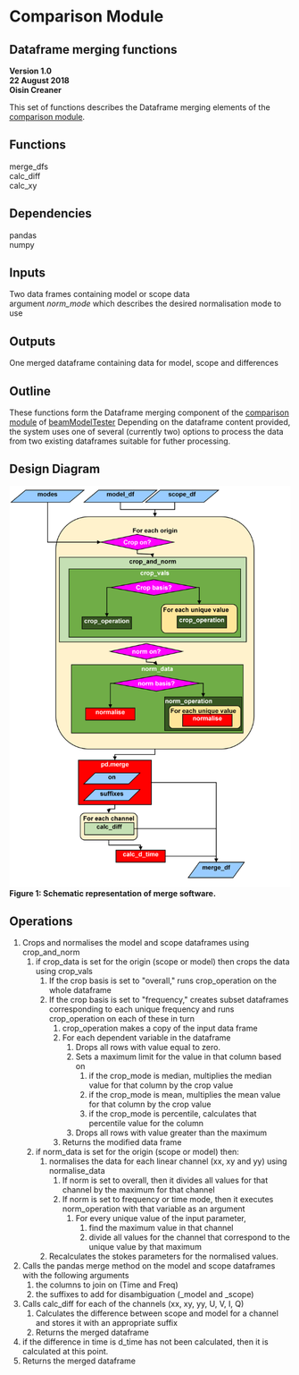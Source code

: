 # Comparison Module 
## Dataframe merging functions
**Version 1.0\
22 August 2018\
Oisin Creaner**

This set of functions describes the Dataframe merging elements of the [comparison module](/comparison_module/Comparison_Module.md).

## Functions
merge_dfs\
calc_diff\
calc_xy

## Dependencies
pandas\
numpy

## Inputs
Two data frames containing model or scope data\
argument *norm_mode* which describes the desired normalisation mode to use

## Outputs
One merged dataframe containing data for model, scope and differences

## Outline
These functions form the Dataframe merging component of the 
[comparison module](/comparison_module/Comparison_Module.md) of 
[beamModelTester](/README.md)
Depending on the dataframe content provided, the system uses one of several (currently two) options
to process the data from two existing dataframes suitable for futher processing.

## Design Diagram
![Design diagram](/images/comparison_module_merge_dfs_fig1_v5.PNG) \
**Figure 1: Schematic representation of merge software.**

## Operations
1.  Crops and normalises the model and scope dataframes using crop_and_norm
    1.  if crop_data is set for the origin (scope or model) then crops the data using crop_vals
        1.  If the crop basis is set to "overall," runs crop_operation on the whole dataframe
        2.  If the crop basis is set to "frequency," creates subset dataframes corresponding to each unique frequency and runs crop_operation on each of these in turn
            1.  crop_operation makes a copy of the input data frame
            2.  For each dependent variable in the dataframe
                1.  Drops all rows with value equal to zero.
                2.  Sets a maximum limit for the value in that column based on
                    1.  if the crop_mode is median, multiplies the median value for that column by the crop value
                    2.  if the crop_mode is mean, multiplies the mean value for that column by the crop value
                    3.  if the crop_mode is percentile, calculates that percentile value for the column
                3.  Drops all rows with value greater than the maximum
            3.  Returns the modified data frame                
    2.  if norm_data is set for the origin (scope or model) then:
        1.  normalises the data for each linear channel (xx, xy and yy) using normalise_data
            1.  If norm is set to overall, then it divides all values for that channel by the maximum for that channel
            2.  If norm is set to frequency or time mode, then it executes norm_operation with that variable as an argument
                1.  For every unique value of the input parameter, 
                    1.  find the maximum value in that channel
                    2.  divide all values for the channel that correspond to the unique value by that maximum
        2.  Recalculates the stokes parameters for the normalised values.
2.  Calls the pandas merge method on the model and scope dataframes with the following arguments
    1.  the columns to join on (Time and Freq)
    2.  the suffixes to add for disambiguation (_model and _scope)
3.  Calls calc_diff for each of the channels (xx, xy, yy, U, V, I, Q)
    1.  Calculates the difference between scope and model for a channel and stores it with an appropriate suffix
    2.  Returns the merged dataframe
4.  if the difference in time is d_time has not been calculated, then it is calculated at this point.
5.  Returns the merged dataframe
